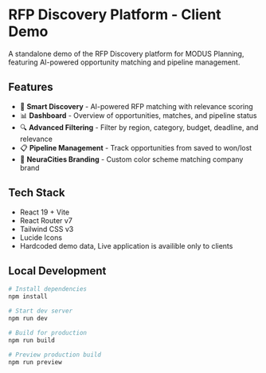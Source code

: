 # RFP Discovery Platform - Client Demo

A standalone demo of the RFP Discovery platform for MODUS Planning, featuring AI-powered opportunity matching and pipeline management.

## Features

- 🎯 **Smart Discovery** - AI-powered RFP matching with relevance scoring
- 📊 **Dashboard** - Overview of opportunities, matches, and pipeline status
- 🔍 **Advanced Filtering** - Filter by region, category, budget, deadline, and relevance
- 📋 **Pipeline Management** - Track opportunities from saved to won/lost
- 🎨 **NeuraCities Branding** - Custom color scheme matching company brand

## Tech Stack

- React 19 + Vite
- React Router v7
- Tailwind CSS v3
- Lucide Icons
- Hardcoded demo data, Live application is availible only to clients 

## Local Development

```bash
# Install dependencies
npm install

# Start dev server
npm run dev

# Build for production
npm run build

# Preview production build
npm run preview
```
